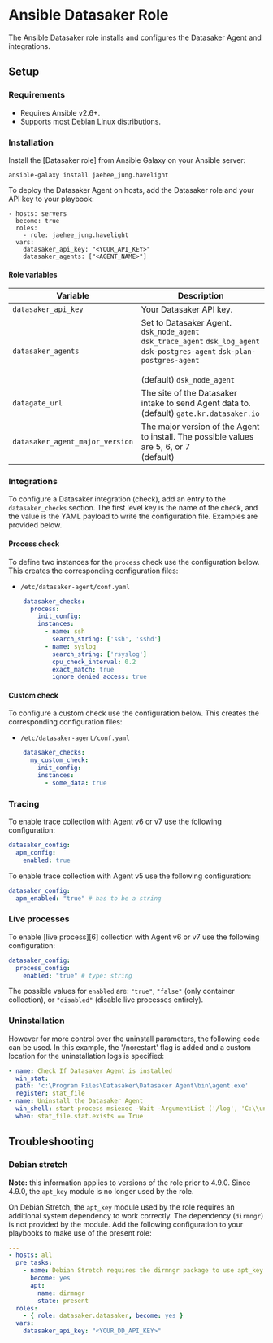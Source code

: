 # Ansible Datasaker Role

The Ansible Datasaker role installs and configures the Datasaker Agent and integrations.

## Setup

### Requirements

- Requires Ansible v2.6+.
- Supports most Debian Linux distributions.

### Installation

Install the [Datasaker role] from Ansible Galaxy on your Ansible server:

```shell
ansible-galaxy install jaehee_jung.havelight
```

To deploy the Datasaker Agent on hosts, add the Datasaker role and your API key to your playbook:

```text
- hosts: servers
  become: true
  roles:
    - role: jaehee_jung.havelight
  vars:
    datasaker_api_key: "<YOUR_API_KEY>"
    datasaker_agents: ["<AGENT_NAME>"]
```

#### Role variables

| Variable                                   | Description                                                                                                                                                                                                                                                                                                                                                        |
|--------------------------------------------|--------------------------------------------------------------------------------------------------------------------------------------------------------------------------------------------------------------------------------------------------------------------------------------------------------------------------------------------------------------------|
| `datasaker_api_key`| Your Datasaker API key. |
| `datasaker_agents`| Set to Datasaker Agent.<br>`dsk_node_agent` `dsk_trace_agent` `dsk_log_agent` `dsk-postgres-agent` `dsk-plan-postgres-agent`<br><br>(default) `dsk_node_agent`|
| `datagate_url`| The site of the Datasaker intake to send Agent data to.<br>(default) `gate.kr.datasaker.io`|
| `datasaker_agent_major_version`| The major version of the Agent to install. The possible values are 5, 6, or 7 <br>(default)|

### Integrations

To configure a Datasaker integration (check), add an entry to the `datasaker_checks` section. The first level key is the name of the check, and the value is the YAML payload to write the configuration file. Examples are provided below.

#### Process check

To define two instances for the `process` check use the configuration below. This creates the corresponding configuration files:

* `/etc/datasaker-agent/conf.yaml`

```yml
    datasaker_checks:
      process:
        init_config:
        instances:
          - name: ssh
            search_string: ['ssh', 'sshd']
          - name: syslog
            search_string: ['rsyslog']
            cpu_check_interval: 0.2
            exact_match: true
            ignore_denied_access: true
```

#### Custom check

To configure a custom check use the configuration below. This creates the corresponding configuration files:

* `/etc/datasaker-agent/conf.yaml`

```yml
    datasaker_checks:
      my_custom_check:
        init_config:
        instances:
          - some_data: true
```

### Tracing

To enable trace collection with Agent v6 or v7 use the following configuration:

```yaml
datasaker_config:
  apm_config:
    enabled: true
```

To enable trace collection with Agent v5 use the following configuration:

```yaml
datasaker_config:
  apm_enabled: "true" # has to be a string
```

### Live processes

To enable [live process][6] collection with Agent v6 or v7 use the following configuration:

```yml
datasaker_config:
  process_config:
    enabled: "true" # type: string
```

The possible values for `enabled` are: `"true"`, `"false"` (only container collection), or `"disabled"` (disable live processes entirely).

### Uninstallation

However for more control over the uninstall parameters, the following code can be used.
In this example, the '/norestart' flag is added and a custom location for the uninstallation logs is specified:

```yml
- name: Check If Datasaker Agent is installed
  win_stat:
  path: 'c:\Program Files\Datasaker\Datasaker Agent\bin\agent.exe'
  register: stat_file
- name: Uninstall the Datasaker Agent
  win_shell: start-process msiexec -Wait -ArgumentList ('/log', 'C:\\uninst.log', '/norestart', '/q', '/x', (Get-WmiObject -Class Win32_Product -Filter "Name='Datasaker Agent'" -ComputerName .).IdentifyingNumber)
  when: stat_file.stat.exists == True
```

## Troubleshooting

### Debian stretch

**Note:** this information applies to versions of the role prior to 4.9.0. Since 4.9.0, the `apt_key` module is no longer used by the role.

On Debian Stretch, the `apt_key` module used by the role requires an additional system dependency to work correctly. The dependency (`dirmngr`) is not provided by the module. Add the following configuration to your playbooks to make use of the present role:

```yml
---
- hosts: all
  pre_tasks:
    - name: Debian Stretch requires the dirmngr package to use apt_key
      become: yes
      apt:
        name: dirmngr
        state: present
  roles:
    - { role: datasaker.datasaker, become: yes }
  vars:
    datasaker_api_key: "<YOUR_DD_API_KEY>"
```

